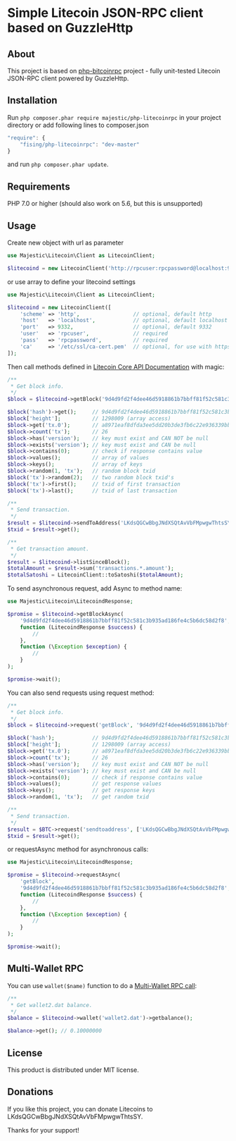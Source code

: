 # Simple Litecoin JSON-RPC client based on GuzzleHttp

## About
This project is based on [php-bitcoinrpc](https://github.com/denpamusic/php-bitcoinrpc) project - fully unit-tested Litecoin JSON-RPC client powered by GuzzleHttp.

## Installation
Run ```php composer.phar require majestic/php-litecoinrpc``` in your project directory or add following lines to composer.json
```javascript
"require": {
    "fising/php-litecoinrpc": "dev-master"
}
```
and run ```php composer.phar update```.

## Requirements
PHP 7.0 or higher (should also work on 5.6, but this is unsupported)

## Usage
Create new object with url as parameter
```php
use Majestic\Litecoin\Client as LitecoinClient;

$litecoind = new LitecoinClient('http://rpcuser:rpcpassword@localhost:9332/');
```
or use array to define your litecoind settings
```php
use Majestic\Litecoin\Client as LitecoinClient;

$litecoind = new LitecoinClient([
    'scheme' => 'http',                 // optional, default http
    'host'   => 'localhost',            // optional, default localhost
    'port'   => 9332,                   // optional, default 9332
    'user'   => 'rpcuser',              // required
    'pass'   => 'rpcpassword',          // required
    'ca'     => '/etc/ssl/ca-cert.pem'  // optional, for use with https scheme
]);
```
Then call methods defined in [Litecoin Core API Documentation](https://litecoin.info/Litecoin_API) with magic:
```php
/**
 * Get block info.
 */
$block = $litecoind->getBlock('9d4d9fd2f4dee46d5918861b7bbff81f52c581c3b935ad186fe4c5b6dc58d2f8');

$block('hash')->get();     // 9d4d9fd2f4dee46d5918861b7bbff81f52c581c3b935ad186fe4c5b6dc58d2f8
$block['height'];          // 1298009 (array access)
$block->get('tx.0');       // a8971eaf8dfda3ee5dd20b3de3fb6c22e936339bbb53f8fa0f2379941ac5ff3f
$block->count('tx');       // 26
$block->has('version');    // key must exist and CAN NOT be null
$block->exists('version'); // key must exist and CAN be null
$block->contains(0);       // check if response contains value
$block->values();          // array of values
$block->keys();            // array of keys
$block->random(1, 'tx');   // random block txid
$block('tx')->random(2);   // two random block txid's
$block('tx')->first();     // txid of first transaction
$block('tx')->last();      // txid of last transaction

/**
 * Send transaction.
 */
$result = $litecoind->sendToAddress('LKdsQGCwBbgJNdXSQtAvVbFMpwgwThtsSY', 0.1);
$txid = $result->get();

/**
 * Get transaction amount.
 */
$result = $litecoind->listSinceBlock();
$totalAmount = $result->sum('transactions.*.amount');
$totalSatoshi = LitecoinClient::toSatoshi($totalAmount);
```
To send asynchronous request, add Async to method name:
```php
use Majestic\Litecoin\LitecoindResponse;

$promise = $litecoind->getBlockAsync(
    '9d4d9fd2f4dee46d5918861b7bbff81f52c581c3b935ad186fe4c5b6dc58d2f8',
    function (LitecoindResponse $success) {
        //
    },
    function (\Exception $exception) {
        //
    }
);

$promise->wait();
```

You can also send requests using request method:
```php
/**
 * Get block info.
 */
$block = $litecoind->request('getBlock', '9d4d9fd2f4dee46d5918861b7bbff81f52c581c3b935ad186fe4c5b6dc58d2f8');

$block('hash');            // 9d4d9fd2f4dee46d5918861b7bbff81f52c581c3b935ad186fe4c5b6dc58d2f8
$block['height'];          // 1298009 (array access)
$block->get('tx.0');       // a8971eaf8dfda3ee5dd20b3de3fb6c22e936339bbb53f8fa0f2379941ac5ff3f
$block->count('tx');       // 26
$block->has('version');    // key must exist and CAN NOT be null
$block->exists('version'); // key must exist and CAN be null
$block->contains(0);       // check if response contains value
$block->values();          // get response values
$block->keys();            // get response keys
$block->random(1, 'tx');   // get random txid

/**
 * Send transaction.
 */
$result = $BTC->request('sendtoaddress', ['LKdsQGCwBbgJNdXSQtAvVbFMpwgwThtsSY', 0.06]);
$txid = $result->get();

```
or requestAsync method for asynchronous calls:
```php
use Majestic\Litecoin\LitecoindResponse;

$promise = $litecoind->requestAsync(
    'getBlock',
    '9d4d9fd2f4dee46d5918861b7bbff81f52c581c3b935ad186fe4c5b6dc58d2f8',
    function (LitecoindResponse $success) {
        //
    },
    function (\Exception $exception) {
        //
    }
);

$promise->wait();
```

## Multi-Wallet RPC
You can use `wallet($name)` function to do a [Multi-Wallet RPC call](https://github.com/litecoin-project/litecoin/blob/v0.15.0.1rc1/doc/release-notes-litecoin.md#multi-wallet-support):
```php
/**
 * Get wallet2.dat balance.
 */
$balance = $litecoind->wallet('wallet2.dat')->getbalance();

$balance->get(); // 0.10000000
```

## License

This product is distributed under MIT license.

## Donations

If you like this project,
you can donate Litecoins to LKdsQGCwBbgJNdXSQtAvVbFMpwgwThtsSY.

Thanks for your support!
